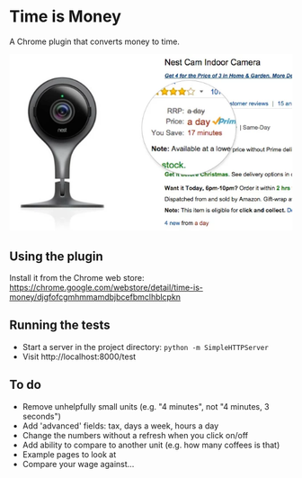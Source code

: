 # Time is Money

A Chrome plugin that converts money to time.

![Screenshot](screenshot.png)

## Using the plugin

Install it from the Chrome web store:
https://chrome.google.com/webstore/detail/time-is-money/djgfofcgmhmmamdbjbcefbmclhblcpkn

## Running the tests

- Start a server in the project directory: `python -m SimpleHTTPServer`
- Visit http://localhost:8000/test

## To do

- Remove unhelpfully small units (e.g. "4 minutes", not "4 minutes, 3 seconds")
- Add 'advanced' fields: tax, days a week, hours a day
- Change the numbers without a refresh when you click on/off
- Add ability to compare to another unit (e.g. how many coffees is that)
- Example pages to look at
- Compare your wage against...
